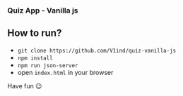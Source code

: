 ### Quiz App - Vanilla js

## How to run?

- `git clone https://github.com/V1ind/quiz-vanilla-js`
- `npm install`
- `npm run json-server`
- open `index.html` in your browser

Have fun 😉